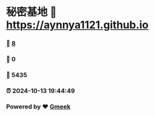 # 秘密基地 :link: https://aynnya1121.github.io 
### :page_facing_up: [8](https://aynnya1121.github.io/tag.html) 
### :speech_balloon: 0 
### :hibiscus: 5435 
### :alarm_clock: 2024-10-13 19:44:49 
### Powered by :heart: [Gmeek](https://github.com/Meekdai/Gmeek)
